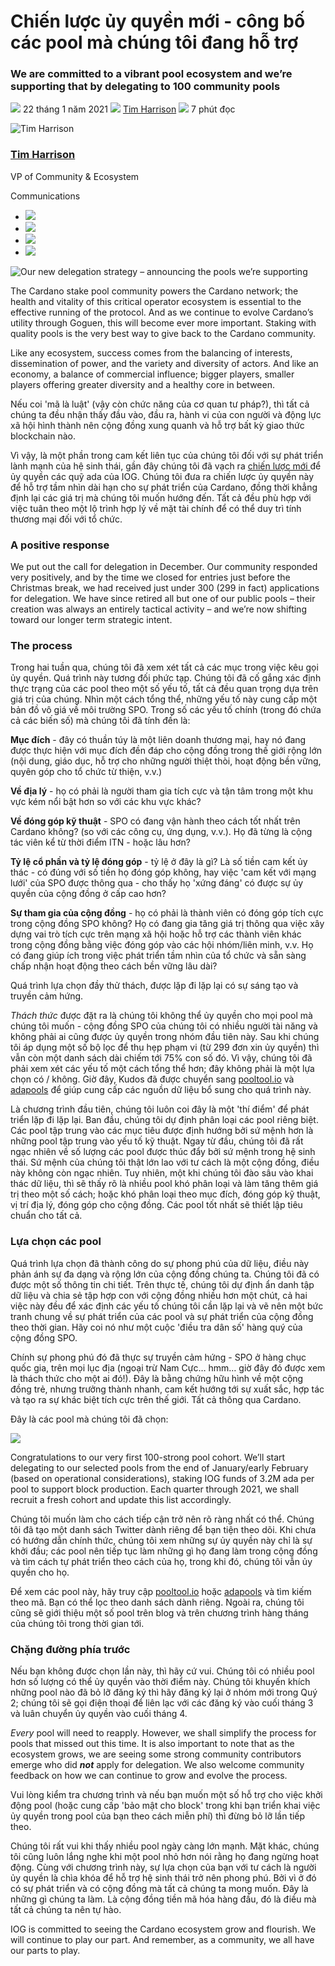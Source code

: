 # Chiến lược ủy quyền mới - công bố các pool mà chúng tôi đang hỗ trợ

### **We are committed to a vibrant pool ecosystem and we’re supporting that by delegating to 100 community pools**

![](img/2021-01-22-our-new-delegation-strategy-announcing-the-pools-we-are-supporting.002.png) 22 tháng 1 năm 2021 ![](img/2021-01-22-our-new-delegation-strategy-announcing-the-pools-we-are-supporting.002.png) [Tim Harrison](tmp//en/blog/authors/tim-harrison/page-1/) ![](img/2021-01-22-our-new-delegation-strategy-announcing-the-pools-we-are-supporting.003.png) 7 phút đọc

![Tim Harrison](img/2021-01-22-our-new-delegation-strategy-announcing-the-pools-we-are-supporting.004.png)[](tmp//en/blog/authors/tim-harrison/page-1/)

### [**Tim Harrison**](tmp//en/blog/authors/tim-harrison/page-1/)

VP of Community &amp; Ecosystem

Communications

- ![](img/2021-01-22-our-new-delegation-strategy-announcing-the-pools-we-are-supporting.005.png)[](mailto:tim.harrison@iohk.io "Email")
- ![](img/2021-01-22-our-new-delegation-strategy-announcing-the-pools-we-are-supporting.006.png)[](https://uk.linkedin.com/in/timbharrison "LinkedIn")
- ![](img/2021-01-22-our-new-delegation-strategy-announcing-the-pools-we-are-supporting.007.png)[](https://twitter.com/timbharrison "Twitter")
- ![](img/2021-01-22-our-new-delegation-strategy-announcing-the-pools-we-are-supporting.008.png)[](https://github.com/timbharrison "GitHub")

![Our new delegation strategy – announcing the pools we’re supporting](img/2021-01-22-our-new-delegation-strategy-announcing-the-pools-we-are-supporting.009.jpeg)

The Cardano stake pool community powers the Cardano network; the health and vitality of this critical operator ecosystem is essential to the effective running of the protocol. And as we continue to evolve Cardano’s utility through Goguen, this will become ever more important. Staking with quality pools is the very best way to give back to the Cardano community.

Like any ecosystem, success comes from the balancing of interests, dissemination of power, and the variety and diversity of actors. And like an economy, a balance of commercial influence; bigger players, smaller players offering greater diversity and a healthy core in between.

Nếu coi 'mã là luật' (vậy còn chức năng của cơ quan tư pháp?), thì tất cả chúng ta đều nhận thấy đầu vào, đầu ra, hành vi của con người và động lực xã hội hình thành nên cộng đồng xung quanh và hỗ trợ bất kỳ giao thức blockchain nào.

Vì vậy, là một phần trong cam kết liên tục của chúng tôi đối với sự phát triển lành mạnh của hệ sinh thái, gần đây chúng tôi đã vạch ra [chiến lược mới ](https://iohk.io/en/blog/posts/2020/11/24/delegating-with-fresh-purpose/) để ủy quyền các quỹ ada của IOG. Chúng tôi đưa ra chiến lược ủy quyền này để hỗ trợ tầm nhìn dài hạn cho sự phát triển của Cardano, đồng thời khẳng định lại các giá trị mà chúng tôi muốn hướng đến. Tất cả đều phù hợp với việc tuân theo một lộ trình hợp lý về mặt tài chính để có thể duy trì tính thương mại đối với tổ chức.

### **A positive response**

We put out the call for delegation in December. Our community responded very positively, and by the time we closed for entries just before the Christmas break, we had received just under 300 (299 in fact) applications for delegation. We have since retired all but one of our public pools – their creation was always an entirely tactical activity – and we’re now shifting toward our longer term strategic intent.

### **The process**

Trong hai tuần qua, chúng tôi đã xem xét tất cả các mục trong việc kêu gọi ủy quyền. Quá trình này tương đối phức tạp. Chúng tôi đã cố gắng xác định thực trạng của các pool theo một số yếu tố, tất cả đều quan trọng dựa trên giá trị của chúng. Nhìn một cách tổng thể, những yếu tố này cung cấp một bản đồ vô giá về môi trường SPO. Trong số các yếu tố chính (trong đó chứa cả các biến số) mà chúng tôi đã tính đến là:

**Mục đích** - đây có thuần túy là một liên doanh thương mại, hay nó đang được thực hiện với mục đích đền đáp cho cộng đồng trong thế giới rộng lớn (nội dung, giáo dục, hỗ trợ cho những người thiệt thòi, hoạt động bền vững, quyên góp cho tổ chức từ thiện, v.v.)

**Về địa lý** - họ có phải là người tham gia tích cực và tận tâm trong một khu vực kém nổi bật hơn so với các khu vực khác?

**Về đóng góp kỹ thuật** - SPO có đang vận hành theo cách tốt nhất trên Cardano không? (so với các công cụ, ứng dụng, v.v.). Họ đã từng là cộng tác viên kể từ thời điểm ITN - hoặc lâu hơn?

**Tỷ lệ cổ phần và tỷ lệ đóng góp** - tỷ lệ ở đây là gì? Là số tiền cam kết ủy thác - có đúng với số tiền họ đóng góp không, hay việc 'cam kết với mạng lưới' của SPO được thông qua - cho thấy họ 'xứng đáng' có được sự ủy quyền của cộng đồng ở cấp cao hơn?

**Sự tham gia của cộng đồng** - họ có phải là thành viên có đóng góp tích cực trong cộng đồng SPO không? Họ có đang gia tăng giá trị thông qua việc xây dựng vai trò tích cực trên mạng xã hội hoặc hỗ trợ các thành viên khác trong cộng đồng bằng việc đóng góp vào các hội nhóm/liên minh, v.v. Họ có đang giúp ích trong việc phát triển tầm nhìn của tổ chức và sẵn sàng chấp nhận hoạt động theo cách bền vững lâu dài?

Quá trình lựa chọn đầy thử thách, được lặp đi lặp lại có sự sáng tạo và truyền cảm hứng.

*Thách thức* được đặt ra là chúng tôi không thể ủy quyền cho mọi pool mà chúng tôi muốn - cộng đồng SPO của chúng tôi có nhiều người tài năng và không phải ai cũng được ủy quyền trong nhóm đầu tiên này. Sau khi chúng tôi áp dụng một số bộ lọc để thu hẹp phạm vi (từ 299 đơn xin ủy quyền) thì vẫn còn một danh sách dài chiếm tới 75% con số đó. Vì vậy, chúng tôi đã phải xem xét các yếu tố một cách tổng thể hơn; đây không phải là một lựa chọn có / không. Giờ đây, Kudos đã được chuyển sang [pooltool.io](https://pooltool.io/) và [adapools](https://adapools.org/) để giúp cung cấp các nguồn dữ liệu bổ sung cho quá trình này.

Là chương trình đầu tiên, chúng tôi luôn coi đây là một 'thí điểm' để phát triển lặp đi lặp lại. Ban đầu, chúng tôi dự định phân loại các pool riêng biệt. Các pool tập trung vào các mục tiêu được định hướng bởi sứ mệnh hơn là những pool tập trung vào yếu tố kỹ thuật. Ngay từ đầu, chúng tôi đã rất ngạc nhiên về số lượng các pool được thúc đẩy bởi sứ mệnh trong hệ sinh thái. Sứ mệnh của chúng tôi thật lớn lao với tư cách là một cộng đồng, điều này không còn ngạc nhiên. Tuy nhiên, một khi chúng tôi đào sâu vào khai thác dữ liệu, thì sẽ thấy rõ là nhiều pool khó phân loại và làm tăng thêm giá trị theo một số cách; hoặc khó phân loại theo mục đích, đóng góp kỹ thuật, vị trí địa lý, đóng góp cho cộng đồng. Các pool tốt nhất sẽ thiết lập tiêu chuẩn cho tất cả.

### **Lựa chọn các pool**

Quá trình lựa chọn đã thành công do sự phong phú của dữ liệu, điều này phản ánh sự đa dạng và rộng lớn của cộng đồng chúng ta. Chúng tôi đã có được một số thông tin chi tiết. Trên thực tế, chúng tôi dự định ẩn danh tập dữ liệu và chia sẻ tập hợp con với cộng đồng nhiều hơn một chút, cả hai việc này đều để xác định các yếu tố chúng tôi cần lặp lại và vẽ nên một bức tranh chung về sự phát triển của các pool và sự phát triển của cộng đồng theo thời gian. Hãy coi nó như một cuộc 'điều tra dân số' hàng quý của cộng đồng SPO.

Chính sự phong phú đó đã thực sự truyền cảm hứng - SPO ở hàng chục quốc gia, trên mọi lục địa (ngoại trừ Nam Cực… hmm… giờ đây đó được xem là thách thức cho một ai đó!). Đây là bằng chứng hữu hình về một cộng đồng trẻ, nhưng trưởng thành nhanh, cam kết hướng tới sự xuất sắc, hợp tác và tạo ra sự khác biệt tích cực trên thế giới. Tất cả thông qua Cardano.

Đây là các pool mà chúng tôi đã chọn:

![](img/2021-01-22-our-new-delegation-strategy-announcing-the-pools-we-are-supporting.010.png)

Congratulations to our very first 100-strong pool cohort. We’ll start delegating to our selected pools from the end of January/early February (based on operational considerations), staking IOG funds of 3.2M ada per pool to support block production. Each quarter through 2021, we shall recruit a fresh cohort and update this list accordingly.

Chúng tôi muốn làm cho cách tiếp cận trở nên rõ ràng nhất có thể. Chúng tôi đã tạo một danh sách Twitter dành riêng để bạn tiện theo dõi. Khi chưa có hướng dẫn chính thức, chúng tôi xem những sự  ủy quyền này chỉ là sự khởi đầu; các pool nên tiếp tục làm những gì họ đang làm trong cộng đồng và tìm cách tự phát triển theo cách của họ, trong khi đó, chúng tôi vẫn ủy quyền cho họ.

Để xem các pool này, hãy truy cập [pooltool.io](https://pooltool.io/) hoặc [adapools](https://adapools.org/delegations/input-output?test) và tìm kiếm theo mã. Bạn có thể lọc theo danh sách dành riêng. Ngoài ra, chúng tôi cũng sẽ giới thiệu một số pool trên blog và trên chương trình hàng tháng của chúng tôi trong thời gian tới.

### **Chặng đường phía trước**

Nếu bạn không được chọn lần này, thì hãy cứ vui. Chúng tôi có nhiều pool hơn số lượng có thể ủy quyền vào thời điểm này. Chúng tôi khuyến khích những pool nào đã bỏ lỡ đăng ký thì hãy đăng ký lại ở nhóm mới trong Quý 2; chúng tôi sẽ gọi điện thoại để liên lạc với các đăng ký vào cuối tháng 3 và luân chuyển ủy quyền vào cuối tháng 4.

*Every* pool will need to reapply. However, we shall simplify the process for pools that missed out this time. It is also important to note that as the ecosystem grows, we are seeing some strong community contributors emerge who did ***not*** apply for delegation. We also welcome community feedback on how we can continue to grow and evolve the process.

Vui lòng kiểm tra chương trình và nếu bạn muốn một số hỗ trợ cho việc khởi động pool (hoặc cung cấp 'bảo mật cho block' trong khi bạn triển khai việc ủy quyền trong pool của bạn theo cách miễn phí) thì đừng bỏ lỡ lần tiếp theo.

Chúng tôi rất vui khi thấy nhiều pool ngày càng lớn mạnh. Mặt khác, chúng tôi cũng luôn lắng nghe khi một pool nhỏ hơn nói rằng họ đang ngừng hoạt động. Cùng với chương trình này, sự lựa chọn của bạn với tư cách là người ủy quyền là chìa khóa để hỗ trợ hệ sinh thái trở nên phong phú. Bởi vì ở đó có sự phát triển và có cộng đồng mà tất cả chúng ta mong muốn. Đây là những gì chúng ta làm. Là cộng đồng tiền mã hóa hàng đầu, đó là điều mà tất cả chúng ta nên tự hào.

IOG is committed to seeing the Cardano ecosystem grow and flourish. We will continue to play our part. And remember, as a community, we all have our parts to play.
